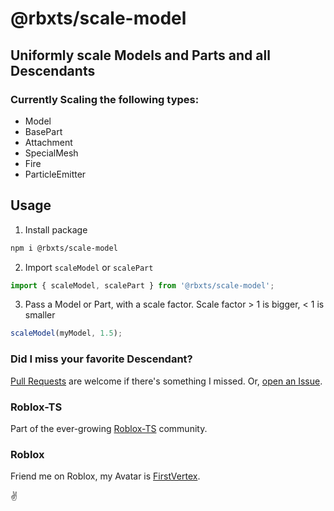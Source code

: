 # @rbxts/scale-model

## Uniformly scale Models and Parts and all Descendants

### Currently Scaling the following types:

* Model
* BasePart
* Attachment
* SpecialMesh
* Fire
* ParticleEmitter

## Usage

1. Install package
```bash
npm i @rbxts/scale-model
```

2. Import `scaleModel` or `scalePart`
```typescript
import { scaleModel, scalePart } from '@rbxts/scale-model';
```
3. Pass a Model or Part, with a scale factor.  Scale factor > 1 is bigger, < 1 is smaller
```typescript
scaleModel(myModel, 1.5);
```

### Did I miss your favorite Descendant?

[Pull Requests](https://github.com/FirstVertex/rbxts-scale-model/pulls) are welcome if there's something I missed.  Or, [open an Issue](https://github.com/FirstVertex/rbxts-scale-model/issues).

### Roblox-TS

Part of the ever-growing [Roblox-TS](https://roblox-ts.com/) community.

### Roblox

Friend me on Roblox, my Avatar is [FirstVertex](https://www.roblox.com/users/2031724732/profile).

:v:
